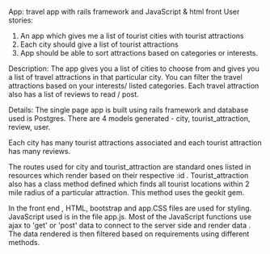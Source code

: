 App: travel app with rails framework and JavaScript & html front
User stories:
1) An app which gives me a list of tourist cities with tourist attractions
2) Each city should give a list of tourist attractions
3) App should be able to sort attractions based on categories or interests.

Description: The app gives you a list of cities to choose from and gives you a list of travel attractions in that particular city. You can filter the travel attractions based on your interests/ listed categories. Each travel attraction also has a list of reviews to read / post.

Details: The single page app is built using rails framework and database used is Postgres. There are 4 models generated - city, tourist_attraction, review, user.

Each city has many tourist attractions associated and each tourist attraction has many reviews.

The routes used for city and tourist_attraction are standard ones listed in resources which render based on their respective :id . Tourist_attraction also has a class method defined which finds all tourist locations within 2 mile radius of a particular attraction. This method uses the geokit gem.

In the front end , HTML, bootstrap and app.CSS files are used for styling. JavaScript used is in the file app.js.
Most of the JavaScript functions use ajax to 'get' or  'post' data to connect to the server side and render data . The data rendered is then filtered based on requirements using different methods.

